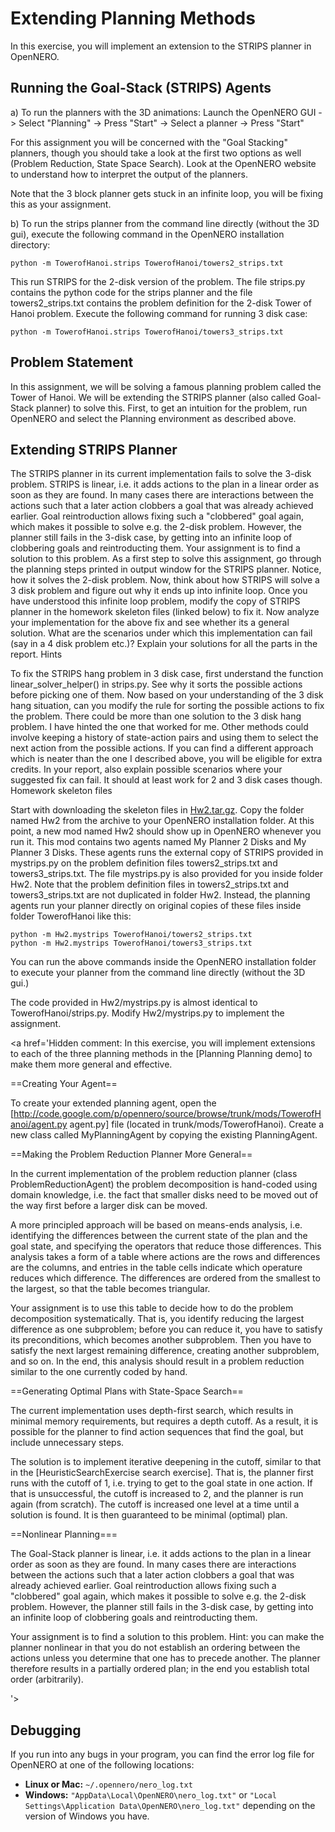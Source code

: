 # Extending Planning Methods #

In this exercise, you will implement an extension to the STRIPS planner in OpenNERO.

## Running the Goal-Stack (STRIPS) Agents ##

a) To run the planners with the 3D animations:
Launch the OpenNERO GUI -> Select "Planning" -> Press "Start" -> Select a planner -> Press "Start"

For this assignment you will be concerned with the "Goal Stacking" planners, though you should take a look at the first two options as well (Problem Reduction, State Space Search). Look at the OpenNERO website to understand how to interpret the output of the planners.

Note that the 3 block planner gets stuck in an infinite loop, you will be fixing this as your assignment.

b) To run the strips planner from the command line directly (without the 3D gui), execute the following command in the OpenNERO installation directory:

```
python -m TowerofHanoi.strips TowerofHanoi/towers2_strips.txt
```

This run STRIPS for the 2-disk version of the problem. The file strips.py contains the python code for the strips planner and the file towers2\_strips.txt contains the problem definition for the 2-disk Tower of Hanoi problem. Execute the following command for running 3 disk case:

```
python -m TowerofHanoi.strips TowerofHanoi/towers3_strips.txt
```

## Problem Statement ##

In this assignment, we will be solving a famous planning problem called the Tower of Hanoi. We will be extending the STRIPS planner (also called Goal-Stack planner) to solve this. First, to get an intuition for the problem, run OpenNERO and select the Planning environment as described above.

## Extending STRIPS Planner ##

The STRIPS planner in its current implementation fails to solve the 3-disk problem. STRIPS is linear, i.e. it adds actions to the plan in a linear order as soon as they are found. In many cases there are interactions between the actions such that a later action clobbers a goal that was already achieved earlier. Goal reintroduction allows fixing such a "clobbered" goal again, which makes it possible to solve e.g. the 2-disk problem. However, the planner still fails in the 3-disk case, by getting into an infinite loop of clobbering goals and reintroducting them. Your assignment is to find a solution to this problem.
As a first step to solve this assignment, go through the planning steps printed in output window for the STRIPS planner. Notice, how it solves the 2-disk problem. Now, think about how STRIPS will solve a 3 disk problem and figure out why it ends up into infinite loop.
Once you have understood this infinite loop problem, modify the copy of STRIPS planner in the homework skeleton files (linked below) to fix it.
Now analyze your implementation for the above fix and see whether its a general solution. What are the scenarios under which this implementation can fail (say in a 4 disk problem etc.)?
Explain your solutions for all the parts in the report.
Hints

To fix the STRIPS hang problem in 3 disk case, first understand the function linear\_solver\_helper() in strips.py. See why it sorts the possible actions before picking one of them. Now based on your understanding of the 3 disk hang situation, can you modify the rule for sorting the possible actions to fix the problem. There could be more than one solution to the 3 disk hang problem. I have hinted the one that worked for me. Other methods could involve keeping a history of state-action pairs and using them to select the next action from the possible actions. If you can find a different approach which is neater than the one I described above, you will be eligible for extra credits. In your report, also explain possible scenarios where your suggested fix can fail. It should at least work for 2 and 3 disk cases though.
Homework skeleton files

Start with downloading the skeleton files in [Hw2.tar.gz](http://opennero.googlecode.com/svn/wiki/Hw2.tar.gz). Copy the folder named Hw2 from the archive to your OpenNERO installation folder. At this point, a new mod named Hw2 should show up in OpenNERO whenever you run it. This mod contains two agents named My Planner 2 Disks and My Planner 3 Disks. These agents runs the external copy of STRIPS provided in mystrips.py on the problem definition files towers2\_strips.txt and towers3\_strips.txt. The file mystrips.py is also provided for you inside folder Hw2. Note that the problem definition files in towers2\_strips.txt and towers3\_strips.txt are not duplicated in folder Hw2. Instead, the planning agents run your planner directly on original copies of these files inside folder TowerofHanoi like this:

```
python -m Hw2.mystrips TowerofHanoi/towers2_strips.txt
python -m Hw2.mystrips TowerofHanoi/towers3_strips.txt
```

You can run the above commands inside the OpenNERO installation folder to execute your planner from the command line directly (without the 3D gui.)

The code provided in Hw2/mystrips.py is almost identical to TowerofHanoi/strips.py. Modify Hw2/mystrips.py to implement the assignment.

<a href='Hidden comment: 
In this exercise, you will implement extensions to each of the three planning methods in the [Planning Planning demo] to make them more general and effective.

==Creating Your Agent==

To create your extended planning agent, open the
[http://code.google.com/p/opennero/source/browse/trunk/mods/TowerofHanoi/agent.py
agent.py] file (located in trunk/mods/TowerofHanoi).  Create a new
class called MyPlanningAgent by copying the existing
PlanningAgent.


==Making the Problem Reduction Planner More General==

In the current implementation of the problem reduction planner (class
ProblemReductionAgent) the problem decomposition is hand-coded using
domain knowledge, i.e. the fact that smaller disks need to be moved
out of the way first before a larger disk can be moved.

A more principled approach will be based on means-ends analysis,
i.e. identifying the differences between the current state of the plan
and the goal state, and specifying the operators that reduce those
differences. This analysis takes a form of a table where actions are
the rows and differences are the columns, and entries in the table
cells indicate which operature reduces which difference. The
differences are ordered from the smallest to the largest, so that the
table becomes triangular.

Your assignment is to use this table to decide how to do the problem
decomposition systematically. That is, you identify reducing the largest
difference as one subproblem; before you can reduce it, you have to
satisfy its preconditions, which becomes another subproblem. Then you
have to satisfy the next largest remaining difference, creating
another subproblem, and so on. In the end, this analysis should result
in a problem reduction similar to the one currently coded by hand.

==Generating Optimal Plans with State-Space Search==

The current implementation uses depth-first search, which results in
minimal memory requirements, but requires a depth cutoff. As a result,
it is possible for the planner to find action sequences that find the
goal, but include unnecessary steps.

The solution is to implement iterative deepening in the cutoff,
similar to that in the [HeuristicSearchExercise search exercise]. That is, the
planner first runs with the cutoff of 1, i.e. trying to get to the
goal state in one action. If that is unsuccessful, the cutoff is
increased to 2, and the planner is run again (from scratch). The
cutoff is increased one level at a time until a solution is found. It
is then guaranteed to be minimal (optimal) plan.

==Nonlinear Planning===

The Goal-Stack planner is linear, i.e. it adds actions to the plan in
a linear order as soon as they are found. In many cases there are
interactions between the actions such that a later action clobbers a
goal that was already achieved earlier. Goal reintroduction allows
fixing such a "clobbered" goal again, which makes it possible to solve
e.g. the 2-disk problem. However, the planner still fails in the
3-disk case, by getting into an infinite loop of clobbering goals and
reintroducting them.

Your assignment is to find a solution to this problem. Hint: you can
make the planner nonlinear in that you do not establish an ordering
between the actions unless you determine that one has to precede
another. The planner therefore results in a partially ordered plan; in
the end you establish total order (arbitrarily).

'></a>

## Debugging ##

If you run into any bugs in your program, you can find the error log file for OpenNERO at one of the following locations:

  * **Linux or Mac:** `~/.opennero/nero_log.txt`
  * **Windows:** `"AppData\Local\OpenNERO\nero_log.txt"` or `"Local Settings\Application Data\OpenNERO\nero_log.txt"` depending on the version of Windows you have.